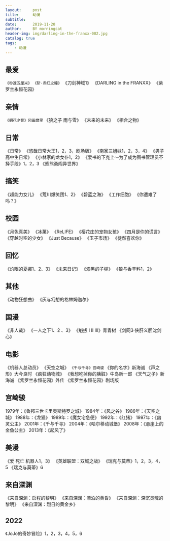 ```yaml
---
layout:     post
title:      动漫
subtitle:   
date:       2019-11-20
author:     BY morningcat
header-img: img/darling-in-the-franxx-002.jpg
catalog: true
tags:
    - 动漫
---
```


## 最爱
`《秒速五厘米》`
`《斩·赤红之瞳》`
《刀剑神域1》
《DARLING in the FRANXX》
《紫罗兰永恒花园》

## 亲情
`《朝花夕誓》冈田麿里`
《狼之子 雨与雪》
《未来的未来》
《相合之物》

## 日常
《日常》
《悠哉日常大王1，2，3，剧场版》
《南家三姐妹1，2，3，4》
《男子高中生日常》
《小林家的龙女仆1，2》
《爱书的下克上～为了成为图书管理员不择手段》1，2，3
《熊熊勇闯异世界》

## 搞笑
《超能力女儿》
《荒川爆笑团1、2》
《碧蓝之海》
《工作细胞》
《你遭难了吗？》

## 校园
《月色真美》
《冰菓》
《ReLIFE》
《樱花庄的宠物女孩》
《四月是你的谎言》
《穿越时空的少女》
《Just Because》
《玉子市场》
《徒然喜欢你》

## 回忆
《灼眼的夏娜1、2、3》
《未来日记》
《漆黑的子弹》
《狼与香辛料1，2》

## 其他
《动物狂想曲》
《灰与幻想的格林姆迦尔》

## 国漫
《非人哉》
《一人之下1、2 、3》
《魁拔 I II III》青青树
《剑网3·侠肝义胆沈剑心》

## 电影
《机器人总动员》
《天空之城》
`《千与千寻》宫崎骏`
《你的名字》新海诚
《声之形》大今良时
《疯狂动物城》
《我想吃掉你的胰脏》牛岛新一郎
《天气之子》新海诚
《紫罗兰永恒花园》外传
《紫罗兰永恒花园》剧场版

## 宫崎骏
1979年：《鲁邦三世卡里奥斯特罗之城》
1984年：《风之谷》
1986年：《天空之城》
1988年：《龙猫》
1989年：《魔女宅急便》
1992年：《红猪》
1997年：《幽灵公主》
2001年：《千与千寻》
2004年：《哈尔移动城堡》
2008年：《悬崖上的金鱼公主》
2013年：《起风了》

## 美漫
《爱 死亡 机器人1，3》
《英雄联盟：双城之战》
《瑞克与莫蒂》1，2，3，4，5
《瑞克与莫蒂》6

## 来自深渊 
《来自深渊：启程的黎明》
《来自深渊：漂泊的黄昏》
《来自深渊：深沉灵魂的黎明》
《来自深渊：烈日的黄金乡》

## 2022

《JoJo的奇妙冒险》1，2，3，4，5，6


